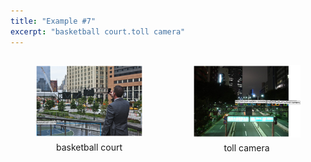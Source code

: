 ```yaml
---
title: "Example #7"
excerpt: "basketball court.toll camera"
---
```

  <div>
    <div style="width:50%;float:left;text-align:center">
      <figure>
        <a href="/assets/dataset/7_0.png">
        <img src="/assets/dataset/7_0.png" style="margin-bottom: 5px;"></a>
        <figcaption style="width:100%">basketball court</figcaption>
      </figure>
    </div>
    <div style="width:50%;float:left;text-align:center">
      <figure>
        <a href="/assets/dataset/7_1.png">
        <img src="/assets/dataset/7_1.png" style="margin-bottom: 5px;"></a>
        <figcaption style="width:100%">toll camera</figcaption>
      </figure>
    </div>
  </div>
